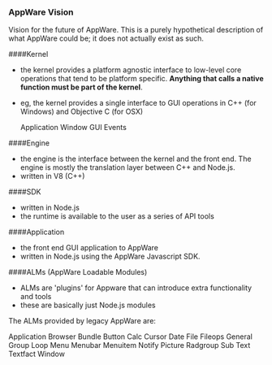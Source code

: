 ### AppWare Vision

Vision for the future of AppWare. This is a purely hypothetical description of what AppWare could be; it does not actually exist as such.

####Kernel

- the kernel provides a platform agnostic interface to low-level core operations that tend to be platform specific. __Anything that calls a native function must be part of the kernel__.
- eg, the kernel provides a single interface to GUI operations in C++ (for Windows) and Objective C (for OSX)

	Application
	Window
	GUI
	Events

####Engine

- the engine is the interface between the kernel and the front end. The engine is mostly the translation layer between C++ and Node.js.
- written in V8 (C++)

####SDK

- written in Node.js
- the runtime is available to the user as a series of API tools

####Application

- the front end GUI application to AppWare
- written in Node.js using the AppWare Javascript SDK.

####ALMs (AppWare Loadable Modules)

- ALMs are 'plugins' for Appware that can introduce extra functionality and tools
- these are basically just Node.js modules


The ALMs provided by legacy AppWare are:

Application
Browser
Bundle
Button
Calc
Cursor
Date
File
Fileops
General
Group
Loop
Menu
Menubar
Menuitem
Notify
Picture
Radgroup
Sub
Text
Textfact
Window



	


	



